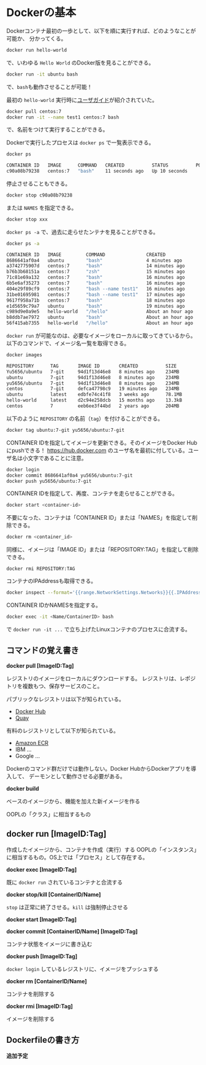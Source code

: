 # Dockerの基本

Dockerコンテナ最初の一歩として、以下を順に実行すれば、どのようなことが可能か、
分かってくる。

```sh
docker run hello-world
```

で、いわゆる `Hello World` のDocker版を見ることができる。

```sh
docker run -it ubuntu bash
```

で、`bash`も動作させることが可能！

最初の `hello-world` 実行時に[ユーザガイド](https://docs.docker.com/engine/daemon/)が紹介されていた。

```sh
docker pull centos:7
docker run -it --name test1 centos:7 bash
```

で、名前をつけて実行することができる。

Dockerで実行したプロセスは `docker ps` で一覧表示できる。

```sh
docker ps

CONTAINER ID   IMAGE      COMMAND   CREATED          STATUS          PORTS     NAMES
c90a08b79238   centos:7   "bash"    11 seconds ago   Up 10 seconds             xxx
```

停止させることもできる。

```sh
docker stop c90a08b79238
```

または `NAMES` を指定できる。

```sh
docker stop xxx
```

`docker ps -a` で、過去に走らせたンテナを見ることができる。

```sh
docker ps -a

CONTAINER ID   IMAGE         COMMAND               CREATED             STATUS                         PORTS     NAMES
8686641af0a4   ubuntu        "bash"                4 minutes ago       Exited (137) 3 minutes ago               vigorous_lalande
a3742775907d   centos:7      "bash"                14 minutes ago      Exited (127) 13 minutes ago              brave_edison
b76b3b68151a   centos:7      "zsh"                 15 minutes ago      Created                                  test2
71c81e69a132   centos:7      "bash"                16 minutes ago      Exited (0) 16 minutes ago                determined_roentgen
6b5e6af35273   centos:7      "bash"                16 minutes ago      Exited (0) 16 minutes ago                test1
404e29f89cf9   centos:7      "bash --name test1"   16 minutes ago      Exited (2) 16 minutes ago                festive_chaum
31be01695981   centos:7      "bash --name test1"   17 minutes ago      Exited (2) 17 minutes ago                epic_payne
9617f958a71b   centos:7      "bash"                18 minutes ago      Exited (0) 17 minutes ago                optimistic_roentgen
e1d5659c79a7   ubuntu        "bash"                19 minutes ago      Exited (0) 19 minutes ago                bold_rhodes
c989d9e0a9e5   hello-world   "/hello"              About an hour ago   Exited (0) About an hour ago             priceless_cray
b8ddb7ae7972   ubuntu        "bash"                About an hour ago   Exited (0) About an hour ago             elegant_booth
56f415ab7355   hello-world   "/hello"              About an hour ago   Exited (0) About an hour ago             angry_jones
```

`docker run` が可能なのは、必要なイメージをローカルに取ってきているから。
以下のコマンドで、イメージ名一覧を取得できる。

```sh
docker images

REPOSITORY      TAG       IMAGE ID       CREATED          SIZE
Yu5656/ubuntu   7-git     94d1f13d46e8   8 minutes ago    234MB
ubuntu          7-git     94d1f13d46e8   8 minutes ago    234MB
yu5656/ubuntu   7-git     94d1f13d46e8   8 minutes ago    234MB
centos          7-git     defca47798c9   19 minutes ago   234MB
ubuntu          latest    edbfe74c41f8   3 weeks ago      78.1MB
hello-world     latest    d2c94e258dcb   15 months ago    13.3kB
centos          7         eeb6ee3f44bd   2 years ago      204MB
```

以下のように `REPOSITORY` の名前（`tag`）を付けることができる。

```sh
docker tag ubuntu:7-git yu5656/ubuntu:7-git
```

CONTAINER IDを指定してイメージを更新できる。そのイメージをDocker Hubにpushできる！
https://hub.docker.com のユーザ名を最初に付している。ユーザ名は小文字であることに注意。

```sh
docker login
docker commit 8686641af0a4 yu5656/ubuntu:7-git
docker push yu5656/ubuntu:7-git
```

CONTAINER IDを指定して、再度、コンテナを走らせることができる。

```sh
docker start <container-id>
```

不要になった、コンテナは「CONTAINER ID」または「NAMES」を指定して削除できる。

```sh
docker rm <container_id>
```

同様に、イメージは「IMAGE ID」または「REPOSITORY:TAG」を指定して削除できる。

```docker
docker rmi REPOSITORY:TAG
```

コンテナのIPAddressも取得できる。

```sh
docker inspect --format='{{range.NetworkSettings.Networks}}{{.IPAddress}}{{end}}' ID
```

CONTAINER IDかNAMESを指定する。

```sh
docker exec -it <Name/ContainerID> bash
```

で `docker run -it ...` で立ち上げたLinuxコンテナのプロセスに合流する。


## コマンドの覚え書き

**docker pull [ImageID:Tag]**

レジストリのイメージをローカルにダウンロードする。
レジストリは、レポジトリを複数もつ、保存サービスのこと。

パブリックなレジストリは以下が知られている。

- [Docker Hub](https://hub.docker.com/)
- [Quay](https://quay.io/)

有料のレジストリとして以下が知られている。

- [Amazon ECR](https://aws.amazon.com/jp/ecr/)
- IBM ...
- Google ...

Dockerのコマンド群だけでは動作しない。Docker HubからDockerアプリを導入して、
デーモンとして動作させる必要がある。


**docker build**

ベースのイメージから、機能を加えた新イメージを作る

OOPLの「クラス」に相当するもの

## docker run [ImageID:Tag]

作成したイメージから、コンテナを作成（実行）する
OOPLの「インスタンス」に相当するもの。OS上では「プロセス」として存在する。


**docker exec [ImageID:Tag]**

既に `docker run` されているコンテナと合流する


**docker stop/kill [ContainerID/Name]**

`stop` は正常に終了させる。`kill` は強制停止させる


**docker start [ImageID:Tag]**


**docker commit [ContainerID/Name] [ImageID:Tag]**

コンテナ状態をイメージに書き込む


**docker push [ImageID:Tag]**

`docker login` しているレジストリに、イメージをプッシュする


**docker rm [ContainerID/Name]**

コンテナを削除する

**docker rmi [ImageID:Tag]**

イメージを削除する


## Dockerfileの書き方

**追加予定**

